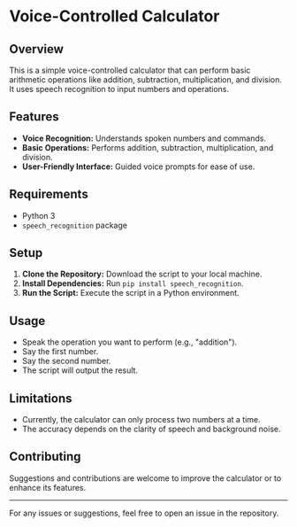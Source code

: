 # Voice-Controlled Calculator

## Overview
This is a simple voice-controlled calculator that can perform basic arithmetic operations like addition, subtraction, multiplication, and division. It uses speech recognition to input numbers and operations.

## Features
- **Voice Recognition:** Understands spoken numbers and commands.
- **Basic Operations:** Performs addition, subtraction, multiplication, and division.
- **User-Friendly Interface:** Guided voice prompts for ease of use.

## Requirements
- Python 3
- `speech_recognition` package

## Setup
1. **Clone the Repository:** Download the script to your local machine.
2. **Install Dependencies:** Run `pip install speech_recognition`.
3. **Run the Script:** Execute the script in a Python environment.

## Usage
- Speak the operation you want to perform (e.g., "addition").
- Say the first number.
- Say the second number.
- The script will output the result.

## Limitations
- Currently, the calculator can only process two numbers at a time.
- The accuracy depends on the clarity of speech and background noise.

## Contributing
Suggestions and contributions are welcome to improve the calculator or to enhance its features.


---

For any issues or suggestions, feel free to open an issue in the repository.
